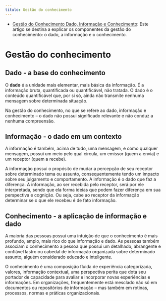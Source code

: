 ```yaml
---
titulo: Gestão do conhecimento
---
```

- [Gestão do Conhecimento Dado, Informação e Conhecimento]([https://www.sas.com/pt_br/insights/analytics/processamento-de-linguagem-natural.html](https://www.estrategiaconcursos.com.br/blog/dado-informacao-conhecimento/)https://www.estrategiaconcursos.com.br/blog/dado-informacao-conhecimento/): Este artigo se destina a explicar os componentes da gestão do conhecimento: o dado, a informação e o conhecimento.

# Gestão do conhecimento

## Dado - a base do conhecimento

O **dado** é a unidade mais elementar, mais básica da informação. É a informação bruta, quantificada ou quantificável, não tratada. O dado é o conteúdo quantificável que, por si só, ainda não transmite nenhuma mensagem sobre determinada situação. 

Na gestão do conhecimento, no que se refere ao dado, informação e conhecimento – o dado não possui significado relevante e não conduz a nenhuma compreensão.

## Informação - o dado em um contexto

A informação é também, acima de tudo, uma mensagem, e como qualquer mensagem, possui um meio pelo qual circula, um emissor (quem a envia) e um receptor (quem a recebe).

A informação possui o propósito de mudar a percepção de seu receptor sobre determinado tema ou assunto, consequentemente tendo um impacto sobre seu julgamento e comportamento. A informação é o dado que faz a diferença. A informação, ao ser recebida pelo receptor, será por ele interpretada, sendo que ela forma ideias que podem fazer diferença em sua perspectiva e cognição. Ou seja, cabe ao receptor da informação determinar se o que ele recebeu é de fato informação.

## Conhecimento - a aplicação de informação e dado

A maioria das pessoas possui uma intuição de que o conhecimento é mais profundo, amplo, mais rico do que informação e dado. As pessoas também associam o conhecimento a pessoa que possui um detalhado, abrangente e confiável lastro ou cabedal de informação organizada sobre determinado assunto, alguém considerado educado e inteligente.

O conhecimento é uma composição fluida de experiência categorizada, valores, informação contextual, uma perspectiva perita que dota seu portador de capacidade para avaliar e incorporar novas experiências e informações. Em organizações, frequentemente está mesclado não só em documentos ou repositórios de informação – mas também em rotinas, processos, normas e práticas organizacionais.
